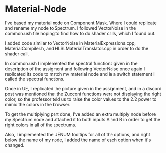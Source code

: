 # Material-Node

I've based my material node on Component Mask. Where I could replicate and rename my node to Spectrum. I followed VectorNoise in the common.ush file hoping to find how to do shader calls, which I found out.

I added code similar to VectorNoise in MaterialExpressions.cpp, MaterialCompiler.h, and HLSLMaterialTranslator.cpp in order to do the shader call.

In common.ush I implemented the spectral functions given in the description of the assigment and following VectorNoise once again I replicated its code to match my material node and in a switch statement I called the spectral functions.

Once in UE, I replicated the picture given in the assignment, and in a discord post was mentioned that the Zucconi functions were not displaying the right color, so the professor told us to raise the color values to the 2.2 power to mimic the colors in the browser.

To get the multiplying part done, I've added an extra multiply node before my Spectrum node and attached it to both inputs A and B in order to get the right colors in all of the spectrums.

Also, I implemented the UENUM tooltips for all of the options, and right below the name of my node, I added the name of each option when it's changed.
